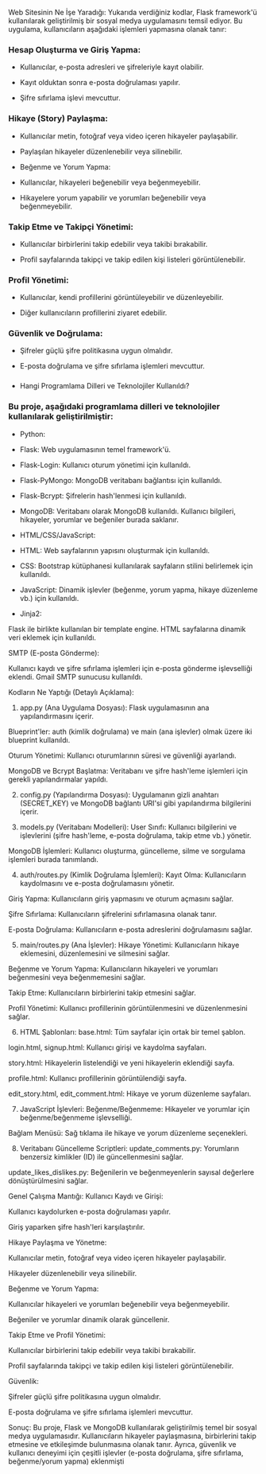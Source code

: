 Web Sitesinin Ne İşe Yaradığı:
Yukarıda verdiğiniz kodlar, Flask framework'ü kullanılarak geliştirilmiş bir sosyal medya uygulamasını temsil ediyor. Bu uygulama, kullanıcıların aşağıdaki işlemleri yapmasına olanak tanır:

### Hesap Oluşturma ve Giriş Yapma:

- Kullanıcılar, e-posta adresleri ve şifreleriyle kayıt olabilir.

- Kayıt olduktan sonra e-posta doğrulaması yapılır.

- Şifre sıfırlama işlevi mevcuttur.

### Hikaye (Story) Paylaşma:

- Kullanıcılar metin, fotoğraf veya video içeren hikayeler paylaşabilir.

- Paylaşılan hikayeler düzenlenebilir veya silinebilir.

- Beğenme ve Yorum Yapma:

- Kullanıcılar, hikayeleri beğenebilir veya beğenmeyebilir.

- Hikayelere yorum yapabilir ve yorumları beğenebilir veya beğenmeyebilir.

### Takip Etme ve Takipçi Yönetimi:

- Kullanıcılar birbirlerini takip edebilir veya takibi bırakabilir.

- Profil sayfalarında takipçi ve takip edilen kişi listeleri görüntülenebilir.

### Profil Yönetimi:

- Kullanıcılar, kendi profillerini görüntüleyebilir ve düzenleyebilir.

- Diğer kullanıcıların profillerini ziyaret edebilir.

### Güvenlik ve Doğrulama:

- Şifreler güçlü şifre politikasına uygun olmalıdır.

- E-posta doğrulama ve şifre sıfırlama işlemleri mevcuttur.

### 
- Hangi Programlama Dilleri ve Teknolojiler Kullanıldı?
### Bu proje, aşağıdaki programlama dilleri ve teknolojiler kullanılarak geliştirilmiştir:

- Python:

- Flask: Web uygulamasının temel framework'ü.

- Flask-Login: Kullanıcı oturum yönetimi için kullanıldı.

- Flask-PyMongo: MongoDB veritabanı bağlantısı için kullanıldı.

- Flask-Bcrypt: Şifrelerin hash'lenmesi için kullanıldı.

- MongoDB: Veritabanı olarak MongoDB kullanıldı. Kullanıcı bilgileri, hikayeler, yorumlar ve beğeniler burada saklanır.

- HTML/CSS/JavaScript:

- HTML: Web sayfalarının yapısını oluşturmak için kullanıldı.

- CSS: Bootstrap kütüphanesi kullanılarak sayfaların stilini belirlemek için kullanıldı.

- JavaScript: Dinamik işlevler (beğenme, yorum yapma, hikaye düzenleme vb.) için kullanıldı.

- Jinja2:

Flask ile birlikte kullanılan bir template engine. HTML sayfalarına dinamik veri eklemek için kullanıldı.

SMTP (E-posta Gönderme):

Kullanıcı kaydı ve şifre sıfırlama işlemleri için e-posta gönderme işlevselliği eklendi. Gmail SMTP sunucusu kullanıldı.

Kodların Ne Yaptığı (Detaylı Açıklama):
1. app.py (Ana Uygulama Dosyası):
Flask uygulamasının ana yapılandırmasını içerir.

Blueprint'ler: auth (kimlik doğrulama) ve main (ana işlevler) olmak üzere iki blueprint kullanıldı.

Oturum Yönetimi: Kullanıcı oturumlarının süresi ve güvenliği ayarlandı.

MongoDB ve Bcrypt Başlatma: Veritabanı ve şifre hash'leme işlemleri için gerekli yapılandırmalar yapıldı.

2. config.py (Yapılandırma Dosyası):
Uygulamanın gizli anahtarı (SECRET_KEY) ve MongoDB bağlantı URI'si gibi yapılandırma bilgilerini içerir.

3. models.py (Veritabanı Modelleri):
User Sınıfı: Kullanıcı bilgilerini ve işlevlerini (şifre hash'leme, e-posta doğrulama, takip etme vb.) yönetir.

MongoDB İşlemleri: Kullanıcı oluşturma, güncelleme, silme ve sorgulama işlemleri burada tanımlandı.

4. auth/routes.py (Kimlik Doğrulama İşlemleri):
Kayıt Olma: Kullanıcıların kaydolmasını ve e-posta doğrulamasını yönetir.

Giriş Yapma: Kullanıcıların giriş yapmasını ve oturum açmasını sağlar.

Şifre Sıfırlama: Kullanıcıların şifrelerini sıfırlamasına olanak tanır.

E-posta Doğrulama: Kullanıcıların e-posta adreslerini doğrulamasını sağlar.

5. main/routes.py (Ana İşlevler):
Hikaye Yönetimi: Kullanıcıların hikaye eklemesini, düzenlemesini ve silmesini sağlar.

Beğenme ve Yorum Yapma: Kullanıcıların hikayeleri ve yorumları beğenmesini veya beğenmemesini sağlar.

Takip Etme: Kullanıcıların birbirlerini takip etmesini sağlar.

Profil Yönetimi: Kullanıcı profillerinin görüntülenmesini ve düzenlenmesini sağlar.

6. HTML Şablonları:
base.html: Tüm sayfalar için ortak bir temel şablon.

login.html, signup.html: Kullanıcı girişi ve kaydolma sayfaları.

story.html: Hikayelerin listelendiği ve yeni hikayelerin eklendiği sayfa.

profile.html: Kullanıcı profillerinin görüntülendiği sayfa.

edit_story.html, edit_comment.html: Hikaye ve yorum düzenleme sayfaları.

7. JavaScript İşlevleri:
Beğenme/Beğenmeme: Hikayeler ve yorumlar için beğenme/beğenmeme işlevselliği.

Bağlam Menüsü: Sağ tıklama ile hikaye ve yorum düzenleme seçenekleri.

8. Veritabanı Güncelleme Scriptleri:
update_comments.py: Yorumların benzersiz kimlikler (ID) ile güncellenmesini sağlar.

update_likes_dislikes.py: Beğenilerin ve beğenmeyenlerin sayısal değerlere dönüştürülmesini sağlar.

Genel Çalışma Mantığı:
Kullanıcı Kaydı ve Girişi:

Kullanıcı kaydolurken e-posta doğrulaması yapılır.

Giriş yaparken şifre hash'leri karşılaştırılır.

Hikaye Paylaşma ve Yönetme:

Kullanıcılar metin, fotoğraf veya video içeren hikayeler paylaşabilir.

Hikayeler düzenlenebilir veya silinebilir.

Beğenme ve Yorum Yapma:

Kullanıcılar hikayeleri ve yorumları beğenebilir veya beğenmeyebilir.

Beğeniler ve yorumlar dinamik olarak güncellenir.

Takip Etme ve Profil Yönetimi:

Kullanıcılar birbirlerini takip edebilir veya takibi bırakabilir.

Profil sayfalarında takipçi ve takip edilen kişi listeleri görüntülenebilir.

Güvenlik:

Şifreler güçlü şifre politikasına uygun olmalıdır.

E-posta doğrulama ve şifre sıfırlama işlemleri mevcuttur.

Sonuç:
Bu proje, Flask ve MongoDB kullanılarak geliştirilmiş temel bir sosyal medya uygulamasıdır. Kullanıcıların hikayeler paylaşmasına, birbirlerini takip etmesine ve etkileşimde bulunmasına
olanak tanır. Ayrıca, güvenlik ve kullanıcı deneyimi için çeşitli işlevler (e-posta doğrulama, şifre sıfırlama, beğenme/yorum yapma) eklenmişti
